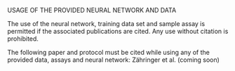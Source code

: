 USAGE OF THE PROVIDED NEURAL NETWORK AND DATA

The use of the neural network, training data set and sample assay is permitted if the associated publications are cited.
Any use without citation is prohibited.

The following paper and protocol must be cited while using any of the provided data, assays and neural network: Zähringer et al. (coming soon)
